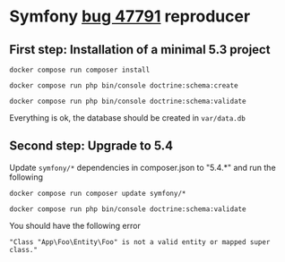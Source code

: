 # Symfony [bug 47791](https://github.com/symfony/symfony/issues/47791) reproducer

## First step: Installation of a minimal 5.3 project

`docker compose run composer install` 

`docker compose run php bin/console doctrine:schema:create`

`docker compose run php bin/console doctrine:schema:validate`

Everything is ok, the database should be created in `var/data.db`

## Second step: Upgrade to 5.4

Update `symfony/*` dependencies in composer.json to "5.4.*" and run the following

`docker compose run composer update symfony/*` 

`docker compose run php bin/console doctrine:schema:validate`

You should have the following error 
```
"Class "App\Foo\Entity\Foo" is not a valid entity or mapped super class."
```
